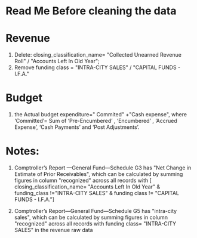 # Read Me Before cleaning the data

# Revenue
1. Delete: closing_classification_name= "Collected Unearned Revenue Roll" / "Accounts Left In Old Year";
2. Remove funding class = "INTRA-CITY SALES" / "CAPITAL FUNDS - I.F.A."

# Budget
1. the Actual budget expenditure=" Commited" +"Cash expense", where ‘Committed’= Sum of ‘Pre-Encumbered’ , ‘Encumbered’ , ‘Accrued Expense’, ‘Cash Payments’ and ‘Post Adjustments’. 

# Notes:
1. Comptroller’s Report —General Fund—Schedule G3 has "Net Change in Estimate of Prior Receivables", which can be calculated by summing figures in column "recognized" across all records with [ closing_classification_name= "Accounts Left In Old Year" & funding_class !="INTRA-CITY SALES" &  funding class != "CAPITAL FUNDS - I.F.A."]

2. Comptroller’s Report—General Fund—Schedule G5 has "intra-city sales", which can be calculated by summing figures in column "recognized" across all records with funding class= "INTRA-CITY SALES" in the revenue raw data
